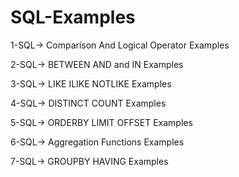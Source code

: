 # SQL-Examples

1-SQL-> Comparison And Logical Operator Examples

2-SQL-> BETWEEN AND and IN Examples

3-SQL-> LIKE ILIKE NOTLIKE Examples

4-SQL-> DISTINCT COUNT Examples

5-SQL-> ORDERBY LIMIT OFFSET Examples

6-SQL-> Aggregation Functions Examples

7-SQL-> GROUPBY HAVING Examples
